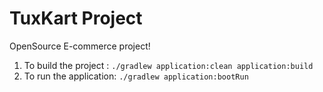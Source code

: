 TuxKart Project
===============

OpenSource E-commerce project!

1. To build the project :  `./gradlew application:clean application:build`
2. To run the application: `./gradlew application:bootRun`
